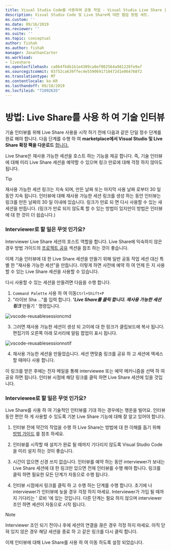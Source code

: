 ```yaml
---
title: Visual Studio Code를 사용하여 공동 작업 - Visual Studio Live Share | Microsoft Docs
description: Visual Studio Code 및 Live Share에 대한 협업 방법 세트.
ms.custom: ''
ms.date: 09/16/2019
ms.reviewer: ''
ms.suite: ''
ms.topic: conceptual
author: fishah
ms.author: fishah
manager: JonathanCarter
ms.workload:
- liveshare
ms.openlocfilehash: ca0b4fb4b1b1e4309ca8ef002564a981228fe9af
ms.sourcegitcommit: 03752ca639ffec4e5590691710472d1e064768f2
ms.translationtype: MT
ms.contentlocale: ko-KR
ms.lasthandoff: 09/18/2019
ms.locfileid: "71092635"
---
```

<!--
Copyright © Microsoft Corporation
All rights reserved.
Creative Commons Attribution 4.0 License (International): https://creativecommons.org/licenses/by/4.0/legalcode
-->

# <a name="how-to-doing-technical-interviews-using-live-share"></a>방법: Live Share를 사용 하 여 기술 인터뷰

기술 인터뷰를 위해 Live Share 사용을 시작 하기 전에 다음과 같은 단일 정수 단계를 완료 해야 합니다. 다음 단계를 수행 하 여 **marketplace에서 Visual Studio 및 Live Share 확장 팩을 다운로드** [합니다.](../use/vscode.md#Installation)




Live Share은 재사용 가능한 세션을 호스트 하는 기능을 제공 합니다. 즉, 기술 인터뷰에 대해 미리 Live Share 세션을 예약할 수 있으며 링크 만료에 대해 걱정 하지 않아도 됩니다.

> [!TIP] 
>재사용 가능한 세션 링크는 지속 되며, 만든 날짜 또는 마지막 사용 날짜 로부터 30 일 동안 지속 됩니다. 인터뷰에 대해 재사용 가능한 세션 링크를 생성 하는 동안 인터뷰는 링크를 만든 날짜의 30 일 이내에 있습니다. 링크가 만료 되 면 다시 사용할 수 있는 새 세션을 만듭니다. (링크가 만료 되지 않도록 할 수 있는 방법이 있지만이 방법은 인터뷰에 대 한 것이 더 쉽습니다.)

### <a name="what-to-do-as-an-interviewer"></a>**Interviewer로 할 일은 무엇 인가요?**

Interviewer Live Share 세션의 호스트 역할을 합니다. Live Share에 익숙하지 않은 경우 방법 가이드의 [프로젝트 공유](../use/vscode.md) 섹션을 참조 하는 것이 좋습니다.

이제 기술 인터뷰에 대 한 Live Share 세션을 만들기 위해 일반 공동 작업 세션 대신 특별 한 "재사용 가능한 세션"을 만듭니다. 이렇게 하면 사전에 예약 하 여 언제 든 지 사용할 수 있는 Live Share 세션을 사용할 수 있습니다.

다시 사용할 수 있는 세션을 만들려면 다음을 수행 합니다.

1. `Command Palette` 사용 하 여 이동`Ctrl+Shift+P`
1. "라이브 Sha ..."를 입력 합니다. **'_Live Share를 클릭 합니다. 재사용 가능한 세션 링크_** 만들기 ' 명령입니다.

![vscode-reusablesessioncmd](../media/vscode-cmdpalette-createreusablelink.png)

3. 그러면 재사용 가능한 세션이 생성 되 고이에 대 한 링크가 클립보드에 복사 됩니다. 편집기의 오른쪽 아래 모서리에 알림 팝업이 표시 됩니다.

![vscode-reusablesessionnotif](../media/vscode-notification-resuablesession.png)

4. 재사용 가능한 세션을 만들었습니다. 세션 면맞춤 링크를 공유 하 고 세션에 액세스할 때마다 사용 합니다.

이 링크를 받은 후에는 전자 메일을 통해 interviewee 또는 예약 메커니즘을 선택 하 여 공유 하면 됩니다. 인터뷰 시점에 해당 링크를 클릭 하면 Live Share 세션에 있을 것입니다. 

### <a name="what-to-do-as-the-interviewee"></a>**Interviewee로 할 일은 무엇 인가요?**

Live Share를 사용 하 여 기술적인 인터뷰를 기대 하는 경우에는 행운을 빌어요. 인터뷰 동안 편안 하 게 사용할 수 있도록 기본 Live Share 기능에 대해 잘 알고 있어야 합니다.

1. 인터뷰 전에 약간의 작업을 수행 하 Live Share는 방법에 대 한 이해를 돕기 위해 [방법 가이드](../use/vscode.md) 를 참조 하세요.

1. 인터뷰를 시작할 때 설치가 완료 될 때까지 기다리지 않도록 Visual Studio Code을 미리 설치 하는 것이 좋습니다.

1. 시간이 없으면 신경 쓰지 없습니다. 인터뷰를 예약 하는 동안 interviewer가 보내는 Live Share 세션에 대 한 링크만 있으면 전체 인터뷰를 수행 해야 합니다. 링크를 클릭 하면 필요한 모든 단계가 자동으로 수행 됩니다.

1. 인터뷰 시점에서 링크를 클릭 하 고 수행 하는 단계를 수행 합니다. 초기에 나 interviewer가 인터뷰에 늦을 경우 걱정 하지 마세요. Interviewer가 가입 될 때까지 기다리는 ' 로비 '에 있는 것입니다. 다른 단계는 필요 하지 않으며 interviewer 조인 하면 세션이 자동으로 시작 됩니다.

>[!NOTE]
>Interviewer 조인 되기 전이나 후에 세션의 연결을 끊은 경우 걱정 하지 마세요. 아직 닫혀 있지 않은 경우 해당 세션을 종료 하 고 같은 링크를 다시 클릭 합니다.

이제 인터뷰에 대해 Live Share를 사용 하 여 이동 하도록 설정 되었습니다. 
